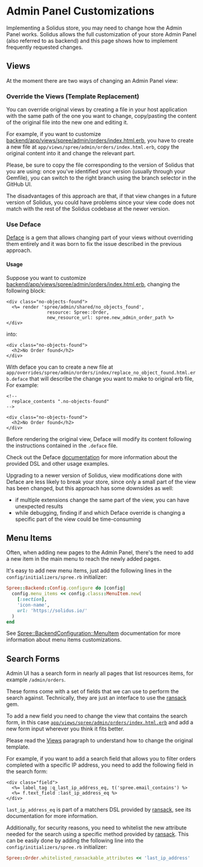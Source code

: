 # Admin Panel Customizations

Implementing a Solidus store, you may need to change how the Admin Panel works.
Solidus allows the full customization of your store Admin Panel (also referred
to as backend) and this page shows how to implement frequently requested changes.

## Views

At the moment there are two ways of changing an Admin Panel view:

### Override the Views (Template Replacement)

You can override original views by creating a file in your host application
with the same path of the one you want to change, copy/pasting the content of
the original file into the new one and editing it.

For example, if you want to customize
[backend/app/views/spree/admin/orders/index.html.erb][orders/index], you have
to create a new file at `app/views/spree/admin/orders/index.html.erb`, copy
the original content into it and change the relevant part.

Please, be sure to copy the file corresponding to the version of Solidus that
you are using: once you've identified your version (usually through your Gemfile),
you can switch to the right branch using the branch selector in the GitHub UI.

<!-- TOOD: add the GitHub branch selector image -->

The disadvantages of this approach are that, if that view changes in a future
version of Solidus, you could have problems since your view code does not
match with the rest of the Solidus codebase at the newer version.

### Use Deface

[Deface][deface] is a gem that allows changing part of your views without
overriding them entirely and it was born to fix the issue described in the
previous approach.

#### Usage

Suppose you want to customize
[backend/app/views/spree/admin/orders/index.html.erb][orders/index], changing
the following block:

```erb
<div class="no-objects-found">
  <%= render 'spree/admin/shared/no_objects_found',
               resource: Spree::Order,
               new_resource_url: spree.new_admin_order_path %>
</div>
```

into:

```erb
<div class="no-objects-found">
  <h2>No Order found</h2>
</div>
```

With deface you can to create a new file at
`app/overrides/spree/admin/orders/index/replace_no_object_found.html.erb.deface`
that will describe the change you want to make to original erb file, For example:

```erb
<!--
  replace_contents ".no-objects-found"
-->

<div class="no-objects-found">
  <h2>No Order found</h2>
</div>
````

Before rendering the original view, Deface will modify its content following
the instructions contained in the `.deface` file.

Check out the Deface [documentation][deface] for more information
about the provided DSL and other usage examples.

Upgrading to a newer version of Solidus, view modifications done with Deface
are less likely to break your store, since only a small part of the view has
been changed, but this approach has some downsides as well:

- if multiple extensions change the same part of the view, you can have
  unexpected results
- while debugging, finding if and which Deface override is changing a specific
  part of the view could be time-consuming

[orders/index]: https://github.com/solidusio/solidus/blob/master/backend/app/views/spree/admin/orders/index.html.erb
[deface]: https://github.com/spree/deface

## Menu Items

Often, when adding new pages to the Admin Panel, there's the need to add
a new item in the main menu to reach the newly added pages.

It's easy to add new menu items, just add the following lines in the
`config/initializers/spree.rb` initializer:

```rb
Spree::Backend::Config.configure do |config|
  config.menu_items << config.class::MenuItem.new(
    [:section],
    'icon-name',
    url: 'https://solidus.io/'
  )
end
```

See [Spree::BackendConfiguration::MenuItem][menu-item-doc] documentation
for more information about menu items customizations.

[menu-item-doc]: http://docs.solidus.io/Spree/BackendConfiguration/MenuItem.html

## Search Forms

Admin UI has a search form in nearly all pages that list resources items, for
example `/admin/orders`.

<!-- TODO: add an admin/orders screenshot where search is visible -->

These forms come with a set of fields that we can use to perform the search
against. Technically, they are just an interface to use the [ransack][ransack]
gem.

To add a new field you need to change the view that contains the search form,
in this case [`app/views/spree/admin/orders/index.html.erb`][orders/index] and
add a new form input wherever you think it fits better.

Please read the [Views](#views) paragraph to understand how to change the
original template.

For example, if you want to add a search field that allows you to filter orders
completed with a specific IP address, you need to add the following field in
the search form:

```erb
<div class="field">
  <%= label_tag :q_last_ip_address_eq, t('spree.email_contains') %>
  <%= f.text_field :last_ip_address_eq %>
</div>
```

`last_ip_address_eq` is part of a matchers DSL provided by [ransack][ransack],
see its documentation for more information.

Additionally, for security reasons, you need to whitelist the new attribute
needed for the search using a specific method provided by [ransack][ransack].
This can be easily done by adding the following line into the
`config/initializers/spree.rb` initializer:

```rb
Spree::Order.whitelisted_ransackable_attributes << 'last_ip_address'
```

[ransack]: https://github.com/activerecord-hackery/ransack
[orders/index]: https://github.com/solidusio/solidus/blob/master/backend/app/views/spree/admin/orders/index.html.erb
